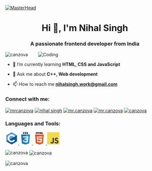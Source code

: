[![MasterHead]([https://camo.githubusercontent.com/48ec00ed4c84e771db4a1db90b56352923a8d644452a32b434d68e97006c9337/68747470733a2f2f63686b736b696c6c732e636f6d2f77702d636f6e74656e742f75706c6f6164732f323032302f30342f504e432d416e696d617465642d42616e6e6572732e676966)](https://rishavchanda.io](https://images.app.goo.gl/xS32dKimDjES1uxV6))
<h1 align="center">Hi 👋, I'm Nihal Singh</h1>
<h3 align="center">A passionate frontend developer from India</h3>
<img align="right" alt="Coding" width="400" src="https://camo.githubusercontent.com/cae12fddd9d6982901d82580bdf321d81fb299141098ca1c2d4891870827bf17/68747470733a2f2f6d69726f2e6d656469756d2e636f6d2f6d61782f313336302f302a37513379765349765f7430696f4a2d5a2e676966">

<p align="left"> <img src="https://komarev.com/ghpvc/?username=canzova&label=Profile%20views&color=0e75b6&style=flat" alt="canzova" /> </p>

- 🌱 I’m currently learning **HTML, CSS and JavaScript**

- 💬 Ask me about **C++, Web development**

- 📫 How to reach me **nihalsingh.work@gmail.com**

<h3 align="left">Connect with me:</h3>
<p align="left">
<a href="https://twitter.com/mrcanzova" target="blank"><img align="center" src="https://raw.githubusercontent.com/rahuldkjain/github-profile-readme-generator/master/src/images/icons/Social/twitter.svg" alt="mrcanzova" height="30" width="40" /></a>
<a href="https://linkedin.com/in/nihal singh" target="blank"><img align="center" src="https://raw.githubusercontent.com/rahuldkjain/github-profile-readme-generator/master/src/images/icons/Social/linked-in-alt.svg" alt="nihal singh" height="30" width="40" /></a>
<a href="https://instagram.com/mr.canzova" target="blank"><img align="center" src="https://raw.githubusercontent.com/rahuldkjain/github-profile-readme-generator/master/src/images/icons/Social/instagram.svg" alt="mr.canzova" height="30" width="40" /></a>
<a href="https://www.youtube.com/c/mr.canzova" target="blank"><img align="center" src="https://raw.githubusercontent.com/rahuldkjain/github-profile-readme-generator/master/src/images/icons/Social/youtube.svg" alt="mr.canzova" height="30" width="40" /></a>
<a href="https://www.leetcode.com/canzova" target="blank"><img align="center" src="https://raw.githubusercontent.com/rahuldkjain/github-profile-readme-generator/master/src/images/icons/Social/leet-code.svg" alt="canzova" height="30" width="40" /></a>
</p>

<h3 align="left">Languages and Tools:</h3>
<p align="left"> <a href="https://www.cprogramming.com/" target="_blank" rel="noreferrer"> <img src="https://raw.githubusercontent.com/devicons/devicon/master/icons/c/c-original.svg" alt="c" width="40" height="40"/> </a> <a href="https://www.w3schools.com/css/" target="_blank" rel="noreferrer"> <img src="https://raw.githubusercontent.com/devicons/devicon/master/icons/css3/css3-original-wordmark.svg" alt="css3" width="40" height="40"/> </a> <a href="https://www.w3.org/html/" target="_blank" rel="noreferrer"> <img src="https://raw.githubusercontent.com/devicons/devicon/master/icons/html5/html5-original-wordmark.svg" alt="html5" width="40" height="40"/> </a> <a href="https://developer.mozilla.org/en-US/docs/Web/JavaScript" target="_blank" rel="noreferrer"> <img src="https://raw.githubusercontent.com/devicons/devicon/master/icons/javascript/javascript-original.svg" alt="javascript" width="40" height="40"/> </a> </p>

<p><img align="left" src="https://github-readme-stats.vercel.app/api/top-langs?username=canzova&show_icons=true&locale=en&layout=compact" alt="canzova" /></p>

<p>&nbsp;<img align="center" src="https://github-readme-stats.vercel.app/api?username=canzova&show_icons=true&locale=en" alt="canzova" /></p>

<p><img align="center" src="https://github-readme-streak-stats.herokuapp.com/?user=canzova&" alt="canzova" /></p>
